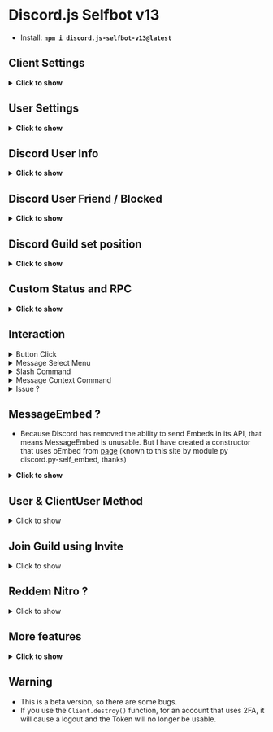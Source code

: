 # Discord.js Selfbot v13
- Install: <strong>```npm i discord.js-selfbot-v13@latest```</strong>

## Client Settings
<details>
<summary><strong>Click to show</strong></summary>

```js
new Client({
  checkUpdate: true, // Check Package Update (Bot Ready) [Enable Default]
  readyStatus: false, // Set Custom Status sync from Account (Bot Ready) [Disable Default]
})
```
</details>

## User Settings
<details>
<summary><strong>Click to show</strong></summary>

```js
client.setting // Return Data Setting User;
client.setting.setDisplayCompactMode(true | false); // Message Compact Mode
client.setting.setTheme('dark' | 'light'); // Discord App theme
client.setting.setLocale(value); // Set Language
	/**
	 * * Locale Setting, must be one of:
	 * * `DANISH`
	 * * `GERMAN`
	 * * `ENGLISH_UK`
	 * * `ENGLISH_US`
	 * * `SPANISH`
	 * * `FRENCH`
	 * * `CROATIAN`
	 * * `ITALIAN`
	 * * `LITHUANIAN`
	 * * `HUNGARIAN`
	 * * `DUTCH`
	 * * `NORWEGIAN`
	 * * `POLISH`
	 * * `BRAZILIAN_PORTUGUESE`
	 * * `ROMANIA_ROMANIAN`
	 * * `FINNISH`
	 * * `SWEDISH`
	 * * `VIETNAMESE`
	 * * `TURKISH`
	 * * `CZECH`
	 * * `GREEK`
	 * * `BULGARIAN`
	 * * `RUSSIAN`
	 * * `UKRAINIAN`
	 * * `HINDI`
	 * * `THAI`
	 * * `CHINA_CHINESE`
	 * * `JAPANESE`
	 * * `TAIWAN_CHINESE`
	 * * `KOREAN`
	 * @param {string} value
	 * @returns {locale}
	 */
```

</details>

## Discord User Info
<details>
<summary><strong>Click to show</strong></summary>

Code:
```js
GuildMember.user.getProfile();
// or
User.getProfile();
```
Response
```js
User {
  id: '721746046543331449',
  bot: false,
  system: false,
  flags: UserFlagsBitField { bitfield: 256 },
  friend: false,
  blocked: false,
  connectedAccounts: [],
  premiumSince: 1623357181151,
  premiumGuildSince: 0,
  mutualGuilds: Collection(3) [Map] {
    '906765260017516605' => { id: '906765260017516605', nick: null },
    '809133733591384155' => { id: '809133733591384155', nick: 'uwu' },
    '926065180788531261' => { id: '926065180788531261', nick: 'shiro' }
  },
  username: 'Shiraori',
  discriminator: '1782',
  avatar: 'f9ba7fb35b223e5f1a12eb910faa40c2',
  banner: undefined,
  accentColor: undefined
}
```
</details>

## Discord User Friend / Blocked
<details>
<summary><strong>Click to show</strong></summary>

Code:
```js
GuildMember.user.setFriend();
User.unFriend();
Message.member.user.sendFriendRequest();
// or
GuildMember.user.setBlock();
User.unBlock();
```
Response
```js
User {
  id: '721746046543331449',
  bot: false,
  system: false,
  flags: UserFlagsBitField { bitfield: 256 },
  friend: false,
  blocked: false,
  note: null,
  connectedAccounts: [],
  premiumSince: 1623357181151,
  premiumGuildSince: 0,
  mutualGuilds: Collection(3) [Map] {
    '906765260017516605' => { id: '906765260017516605', nick: null },
    '809133733591384155' => { id: '809133733591384155', nick: 'uwu' },
    '926065180788531261' => { id: '926065180788531261', nick: 'shiro' }
  },
  username: 'Shiraori',
  discriminator: '1782',
  avatar: 'f9ba7fb35b223e5f1a12eb910faa40c2',
  banner: undefined,
  accentColor: undefined
}
```
</details>

## Discord Guild set position
<details>
<summary><strong>Click to show</strong></summary>

Code:
```js
guild.setPosition(position, type, folderID);
// Position: The guild's index in the directory or out of the directory
// Type:
//     + 'FOLDER': Move guild to folder
//     + 'HOME': Move the guild out of the directory
// FolderID: The folder's ID , if you want to move the guild to a folder
```
Response
```js
Guild {}
```
</details>

## Custom Status and RPC

<details>
<summary><strong>Click to show</strong></summary>
Custom Status

```js
const RichPresence = require('discord-rpc-contructor'); // My module :))
const custom = new RichPresence.CustomStatus()
    .setUnicodeEmoji('🎮') // Set Unicode Emoji [Using one]
    .setDiscordEmoji({ // Set Custom Emoji (Nitro Classic / Boost) [Using one]
        name: 'nom',
        id: '737373737373737373',
        animated: false,
    })
    .setState('Testing') // Name of presence
    .toDiscord();
client.user.setActivity(custom);
```

Rich Presence [Custom]
```js
const RPC = require('discord-rpc-contructor');
const r = new RPC.Rpc()
	.setApplicationId('817229550684471297')
	.setType(0)
	.setState('State')
	.setName('Name')
	.setDetails('Details')
	.setParty({
		size: [1, 2],
		id: RPC.uuid(),
	})
	.setStartTimestamp(Date.now())
	.setAssetsLargeImage('929325841350000660')
	.setAssetsLargeText('Youtube')
	.setAssetsSmallImage('895316294222635008')
	.setAssetsSmallText('Bot')
client.user.setActivity(r.toDiscord().game);
// Button not working
```
<img src='https://cdn.discordapp.com/attachments/820557032016969751/955767445220646922/unknown.png'>

Rich Presence with Twitch / Spotify

```js
Update soon ~
```

<strong>How to get AssetID ?</strong>

Code

```js
const RPC = require('discord-rpc-contructor');
// Bot ID
RPC.getRpcImages('817229550684471297').then(console.log);
```
Return
```js
// ID is AssetID
[
  { id: '838629816881381376', type: 1, name: 'honkai' },
  { id: '853533658250084352', type: 1, name: 'vscode' },
  { id: '895316294222635008', type: 1, name: 'botsagiri' },
  { id: '929324633063292929', type: 1, name: 'soundcloud' },
  { id: '929324634858479666', type: 1, name: 'spotify' },
  { id: '929325841350000660', type: 1, name: 'youtube' }
]
```
You can cache to use these files, do not run this function too much because it will be rate limit
And you can change the status 5 times every 20 seconds!
</details>

## Interaction
<details>
<summary>Button Click</summary>

```js
await Button.click(Message); // Message has button (v1)
//
await message.clickButton(buttonID); // Message has button (v2)
```
</details>
<details>
<summary>Message Select Menu</summary>

```js
await MessageSelectMenu.select(Message, options); // Message has menu (v1)
// value: ['value1', 'value2' , ...]
await message.selectMenu(menuID, options) // If message has >= 2 menu
await message.selectMenu(options) // If message has 1 menu
```
</details>
<details>
<summary>Slash Command</summary>

```js
// v1 [deprecated]
// v2
await Channel.sendSlash(botID, commandName, ['option1', 'option2']);
// Eg /addrole roleID: 12345678987654321 userID: 98765432123456789
// => await Channel.sendSlash(botID, 'addrole', ['12345678987654321', '98765432123456789']);
// Command group
await Channel.sendSlash(botID, commandName, ['sub command', 'option1', 'option2']);
// Eg: /role add roleID: 12345678987654321 userID: 98765432123456789
// => await Channel.sendSlash(botID, 'role', ['add', '12345678987654321', '98765432123456789']);
```
</details>
<details>
<summary>Message Context Command</summary>

```js
// v1 [deprecated]
// v2
await message.contextMenu(botID, commandName);
```
</details>
<details>
<summary>Issue ?</summary>

- It has some minor bugs.
- ErrorCode: 20012 => You are not authorized to perform this action on this application
- I tried to fix it by creating 1 DMs with bot
- In this way, all Slash commands can be obtained
- I will try to find another way to not need to create DMs with Bot anymore
- Credit: [Here](https://www.reddit.com/r/Discord_selfbots/comments/tczprx/discum_help_creating_a_selfbot_that_can_do_ping/)
</details>

## MessageEmbed ?
- Because Discord has removed the ability to send Embeds in its API, that means MessageEmbed is unusable. But I have created a constructor that uses oEmbed from [page](https://embed.benny.fun/) (known to this site by module py discord.py-self_embed, thanks)

<details>
<summary><strong>Click to show</strong></summary>


Code:
```js
const Discord = require('discord.js-selfbot-v13');
const w = new Discord.WebEmbed({
  shorten: true,
  hidden: false // if you send this embed with MessagePayload.options.embeds, it must set to false
})
	.setAuthor({ name: 'hello', url: 'https://google.com' })
	.setColor('RED')
	.setDescription('description uh')
	.setProvider({ name: 'provider', url: 'https://google.com' })
	.setTitle('This is Title')
        .setURL('https://google.com')
	.setImage(
		'https://cdn.discordapp.com/attachments/820557032016969751/959093026695835648/unknown.png',
	)
	.setVideo(
		'https://cdn.discordapp.com/attachments/877060758092021801/957691816143097936/The_Quintessential_Quintuplets_And_Rick_Astley_Autotune_Remix.mp4',
	);
message.channel.send({ content: `Hello world`, embeds: [w] }) // Patched :)

```
### Features & Issues
- No Timestamp, Footer, Thumbnail (but embed video, thumbnail working), Fields, Author iconURL
- Video with Embed working
- Description limit 350 characters
- If you use hidden mode you must make sure your custom content is less than 1000 characters without nitro (because hidden mode uses 1000 characters + URL)

</details>


## User & ClientUser Method
<details>
<summary>Click to show</summary>

```js
// HypeSquad
await client.user.setHypeSquad('HOUSE_BRAVERY');
await client.user.setHypeSquad('HOUSE_BRILLIANCE');
await client.user.setHypeSquad('HOUSE_BALANCE');
// Set Note to User
await user.setNote('Hello World');
// Set Username
await client.user.setUsername('new username', 'password');
// Set Accent Color
await client.user.setAccentColor('RED'); // set color same as Embed.setColor()
// Set Banner
await client.user.setBanner('image file / image url'); // same as setAvatar & Require Nitro level 2
// Set Discord Tag
await client.user.setDiscriminator('1234', 'password'); // #1234 & Require Nitro
// Set About me
await client.user.setAboutMe('Hello World');
// Set Email
await client.user.setEmail('aiko.dev@mail.nezukobot.vn', 'password'); // It is clone email =))
// Change Password
await client.user.setPassword('old password', 'new password');
// Disable Account
await client.user.disableAccount('password');
// Delete Account [WARNING] Cannot be changed once used!
await client.user.deleteAccount('password');
```
</details>

## Join Guild using Invite
<details>
<summary>Click to show</summary>

```js
await client.fetchInvite('code').then(async invite => {
  await invite.acceptInvite(true); 
});
```
`invite.acceptInvite(true);` => Auto skip verify screen

<img src= 'https://cdn.discordapp.com/attachments/820557032016969751/957247688666132520/unknown.png'>

<strong>But if you are blocked by HCaptcha, this will not work</strong>
</details>

## Reddem Nitro ?
<details>
<summary>Click to show</summary>

```js
await client.reddemNitro('code')
```
</details>

## More features

<details>
<summary><strong>Click to show</strong></summary>
- I need requests from you! Ask questions, I will help you!
</details>

## Warning
- This is a beta version, so there are some bugs.
- If you use the `Client.destroy()` function, for an account that uses 2FA, it will cause a logout and the Token will no longer be usable.
